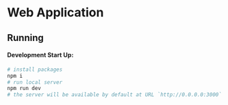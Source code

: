# Web Application

## Running

#### Development Start Up:
```bash
# install packages
npm i
# run local server
npm run dev
# the server will be available by default at URL `http://0.0.0.0:3000`
```
